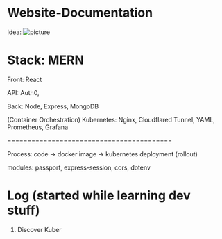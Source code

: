 # Website-Documentation

Idea: ![picture](https://user-images.githubusercontent.com/78708210/173171034-27e57244-d451-440e-bda4-9b5ac68f5c38.jpg)

Stack: MERN
=========================================
Front: React

API: Auth0, 

Back: Node, Express, MongoDB

(Container Orchestration) Kubernetes: Nginx, Cloudflared Tunnel, YAML, Prometheus, Grafana

=========================================

Process: code -> docker image -> kubernetes deployment (rollout)

modules: passport, express-session, cors, dotenv



Log (started while learning dev stuff)
=========================================

1. Discover Kuber


